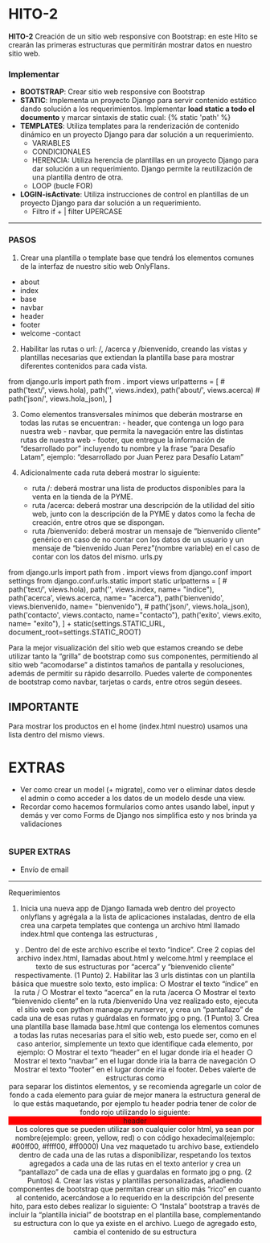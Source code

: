 # HITO-2

**HITO-2** Creación de un sitio web responsive con Bootstrap: en este Hito se crearán las primeras estructuras que permitirán mostrar datos en nuestro sitio web.

### Implementar

- **BOOTSTRAP**: Crear sitio web responsive con Bootstrap
- **STATIC**: Implementa un proyecto Django para servir contenido estático dando solución a los requerimientos. Implementar **load static a todo el documento** y marcar sintaxis de static cual: {% static 'path' %}
- **TEMPLATES**: Utiliza templates para la renderización de contenido dinámico en un proyecto Django para dar solución a un requerimiento.
  - VARIABLES
  - CONDICIONALES
  - HERENCIA: Utiliza herencia de plantillas en un proyecto Django para dar solución a un requerimiento. Django permite la reutilización de una plantilla dentro de otra.
  - LOOP (bucle FOR)
- **LOGIN-isActivate**: Utiliza instrucciones de control en plantillas de un proyecto Django para dar solución a un requerimiento.
  - Filtro if + | filter UPERCASE

---

### PASOS

1. Crear una plantilla o template base que tendrá los elementos comunes de la interfaz de nuestro sitio web OnlyFlans.
  - about
  - index
  - base
  - navbar
  - header
  - footer
  - welcome
  -contact


2. Habilitar las rutas o url: /, /acerca y /bienvenido, creando las vistas y plantillas necesarias que extiendan la plantilla base para mostrar diferentes contenidos para cada vista.

from django.urls import path 
from . import views
urlpatterns = [
    # path('text/', views.hola),
    path('', views.index),
    path('about/', views.acerca)
    # path('json/', views.hola_json),
    ]




3. Como elementos transversales mínimos que deberán mostrarse en todas las rutas se
   encuentran: - header, que contenga un logo para nuestra web - navbar, que permita la navegación entre las distintas rutas de nuestra web - footer, que entregue la información de “desarrollado por” incluyendo tu nombre y la frase “para Desafío Latam”, ejemplo: “desarrollado por Juan Perez para Desafío Latam”

4. Adicionalmente cada ruta deberá mostrar lo siguiente:
   - ruta /: deberá mostrar una lista de productos disponibles para la venta en la tienda de la PYME.
   - ruta /acerca: deberá mostrar una descripción de la utilidad del sitio web, junto con la descripción de la PYME y datos como la fecha de creación, entre otros que se dispongan.
   - ruta /bienvenido: deberá mostrar un mensaje de “bienvenido cliente” genérico en caso de no contar con los datos de un usuario y un mensaje de “bienvenido Juan Perez”(nombre variable) en el caso de contar con los datos del mismo.
urls.py

from django.urls import path 
from . import views
from django.conf import settings
from django.conf.urls.static import static
urlpatterns = [
    # path('text/', views.hola),
    path('', views.index, name= "indice"),
    path('acerca', views.acerca, name= "acerca"),
    path('bienvenido', views.bienvenido, name= "bienvenido"),
    # path('json/', views.hola_json),
    path('contacto', views.contacto, name="contacto"),
    path('exito', views.exito, name= "exito"),
    ] + static(settings.STATIC_URL, document_root=settings.STATIC_ROOT)




Para la mejor visualización del sitio web que estamos creando se debe utilizar tanto la “grilla” de bootstrap como sus componentes, permitiendo al sitio web “acomodarse” a distintos tamaños de pantalla y resoluciones, además de permitir su rápido desarrollo. Puedes valerte de componentes de bootstrap como navbar, tarjetas o cards, entre otros según desees.






## IMPORTANTE
Para mostrar los productos en el home (index.html nuestro) usamos una lista dentro del mismo views. 

# EXTRAS
- Ver como crear un model (+ migrate), como ver o eliminar datos desde el admin o como acceder a los datos de un modelo desde una view.
- Recordar como hacemos formularios como antes usando label, input y demás y ver como Forms de Django nos simplifica esto y nos brinda ya validaciones 




```
```

### SUPER EXTRAS
- Envío de email



-----------------------------------

Requerimientos
1. Inicia una nueva app de Django llamada web dentro del proyecto onlyflans y agrégala
a la lista de aplicaciones instaladas, dentro de ella crea una carpeta templates que
contenga un archivo html llamado index.html que contenga las estructuras <html>,
<header> y <body>. Dentro del <body> de este archivo escribe el texto “indice”.
Cree 2 copias del archivo index.html, llamadas about.html y welcome.html y reemplace
el texto de sus estructuras <body> por “acerca” y “bienvenido cliente”
respectivamente.
(1 Punto)
2. Habilitar las 3 urls distintas con un plantilla básica que muestre solo texto, esto
implica:
○ Mostrar el texto “índice” en la ruta /
○ Mostrar el texto “acerca” en la ruta /acerca
○ Mostrar el texto “bienvenido cliente” en la ruta /bienvenido
Una vez realizado esto, ejecuta el sitio web con python manage.py runserver, y crea un
“pantallazo” de cada una de esas rutas y guárdalas en formato jpg o png.
(1 Punto)
3. Crea una plantilla base llamada base.html que contenga los elementos comunes a
todas las rutas necesarias para el sitio web, esto puede ser, como en el caso anterior,
simplemente un texto que identifique cada elemento, por ejemplo:
○ Mostrar el texto “header” en el lugar donde iría el header
○ Mostrar el texto “navbar” en el lugar donde iría la barra de navegación
○ Mostrar el texto “footer” en el lugar donde iría el footer.
Debes valerte de estructuras como <div></div> para separar los distintos elementos,
y se recomienda agregarle un color de fondo a cada elemento para guiar de mejor
manera la estructura general de lo que estás maquetando, por ejemplo tu header
podria tener de color de fondo rojo utilizando lo siguiente:
<div style="background: red;">
 header
</div>
Los colores que se pueden utilizar son cualquier color html, ya sean por nombre(ejemplo:
green, yellow, red) o con código hexadecimal(ejemplo: #00ff00, #ffff00, #ff0000)
Una vez maquetado tu archivo base, extiendelo dentro de cada una de las rutas a
disponibilizar, respetando los textos agregados a cada una de las rutas en el texto anterior y
crea un “pantallazo” de cada una de ellas y guardalas en formato jpg o png.
(2 Puntos)
4. Crear las vistas y plantillas personalizadas, añadiendo componentes de bootstrap que
permitan crear un sitio más “rico” en cuanto al contenido, acercándose a lo requerido
en la descripción del presente hito, para esto debes realizar lo siguiente:
○ “Instala” bootstrap a través de incluir la “plantilla inicial” de bootstrap en el
plantilla base, complementando su estructura <body> con lo que ya existe en
el archivo. Luego de agregado esto, cambia el contenido de su estructura
<title> por “Bienvenido a onlyflans”.
Una vez realizado este cambio, debemos recargar la web, y en el título de la página
deberíamos ver algo como esto:
título pestaña de nuestra web
○ Al contenido de la web, en los <div> de header, navbar, contenido y footer
agrégale la clase css container, esto permitirá que el contenido de la web
quede en un espacio más acotado(centrado), y la posterior adaptación a
celulares del contenido cuando se use en conjunto con elementos que tengan
la clase css col. Este cambio debe aplicarse tanto en la plantilla base como en
aquellas plantillas que lo extienden.
Reemplaza los contenidos de header, navbar y footer por componentes de
bootstrap que te permitan darle más “estilo” a la web, se recomienda crear una
plantilla para cada componente(ejemplo: archivos header.html, navbar.html,
footer.html e incluirlos dentro de nuestra base utilizando la etiqueta include.
Algunos de los componentes de bootstrap que podrían serte útiles:
i. https://getbootstrap.com/docs/5.0/components/navbar/
ii. https://getbootstrap.com/docs/5.0/components/buttons/
iii. https://getbootstrap.com/docs/5.0/components/carousel/
iv. https://getbootstrap.com/docs/5.0/components/card/
El resultado de tu web ahora debería verse similar a esto
○ A cada elemento del navbar debes agregarle un enlace que permita dirigirte a
cada una de las url antes descritas al presionar sobre su respectivo nombre en
el navbar.
Una vez terminado lo anterior, crea un “pantallazo” de cada una de esas rutas y
guardalas en formato jpg o png.
(6 Puntos)
